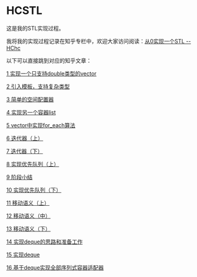 # HCSTL
这是我的STL实现过程。

我将我的实现过程记录在知乎专栏中，欢迎大家访问阅读：[从0实现一个STL --HChc](https://www.zhihu.com/column/c_1616064310869901312)

以下可以直接跳到对应的知乎文章：

[1 实现一个只支持double类型的vector](https://zhuanlan.zhihu.com/p/611692224)

[2 引入模板，支持复杂类型](https://zhuanlan.zhihu.com/p/611693144)

[3 简单的空间配置器](https://zhuanlan.zhihu.com/p/611719078)

[4 实现另一个容器list](https://zhuanlan.zhihu.com/p/611747998)

[5 vector中实现for_each算法](https://zhuanlan.zhihu.com/p/611777801)

[6 迭代器（上）](https://zhuanlan.zhihu.com/p/611880381)

[7 迭代器（下）](https://zhuanlan.zhihu.com/p/611887473)

[8 实现优先队列（上）](https://zhuanlan.zhihu.com/p/612112342)

[9 阶段小结](https://zhuanlan.zhihu.com/p/612118027)

[10 实现优先队列（下）](https://zhuanlan.zhihu.com/p/613023740)

[11 移动语义（上）](https://zhuanlan.zhihu.com/p/613272874)

[12 移动语义（中）](https://zhuanlan.zhihu.com/p/613704448)

[13 移动语义（下）](https://zhuanlan.zhihu.com/p/614596251)

[14 实现deque的思路和准备工作](https://zhuanlan.zhihu.com/p/615287399)

[15 实现deque](https://zhuanlan.zhihu.com/p/615299563)

[16 基于deque实现全部序列式容器适配器](https://zhuanlan.zhihu.com/p/615302930)

